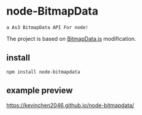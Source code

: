 # node-BitmapData
    a As3 BitmapData API For node!
The project is based on [BitmapData.js](https://github.com/martinffx/bitmapdata.js) modification.

## install
    npm install node-bitmapdata
    
## example preview

   https://kevinchen2046.github.io/node-bitmapdata/
